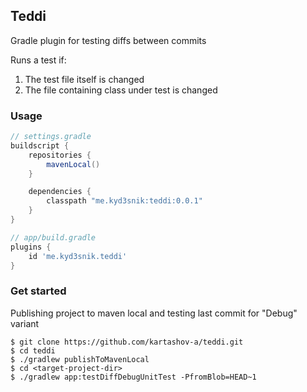 ## Teddi

Gradle plugin for testing diffs between commits

Runs a test if:
1) The test file itself is changed
2) The file containing class under test is changed

### Usage

```groovy
// settings.gradle
buildscript {
    repositories {
        mavenLocal()
    }

    dependencies {
        classpath "me.kyd3snik:teddi:0.0.1"
    }
}
```

```groovy
// app/build.gradle
plugins {
    id 'me.kyd3snik.teddi'
}
```

### Get started

Publishing project to maven local and testing last commit for "Debug" variant

```console
$ git clone https://github.com/kartashov-a/teddi.git
$ cd teddi
$ ./gradlew publishToMavenLocal
$ cd <target-project-dir>
$ ./gradlew app:testDiffDebugUnitTest -PfromBlob=HEAD~1
```